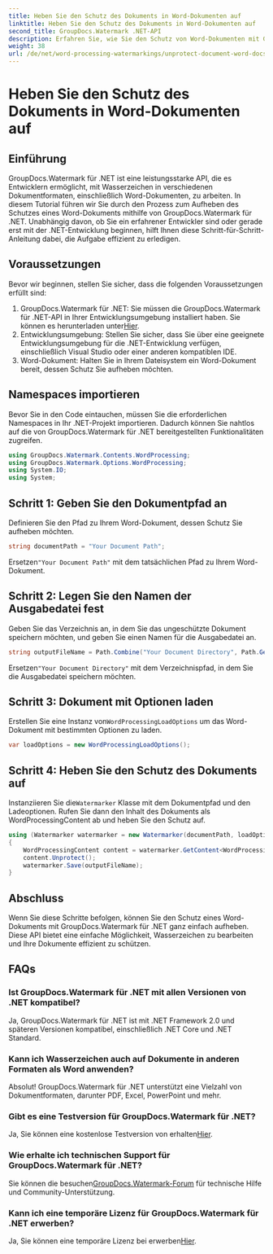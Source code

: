 ```yaml
---
title: Heben Sie den Schutz des Dokuments in Word-Dokumenten auf
linktitle: Heben Sie den Schutz des Dokuments in Word-Dokumenten auf
second_title: GroupDocs.Watermark .NET-API
description: Erfahren Sie, wie Sie den Schutz von Word-Dokumenten mit GroupDocs.Watermark für .NET ganz einfach aufheben können. Folgen Sie unserer Schritt-für-Schritt-Anleitung.
weight: 38
url: /de/net/word-processing-watermarkings/unprotect-document-word-docs/
---
```


# Heben Sie den Schutz des Dokuments in Word-Dokumenten auf

## Einführung
GroupDocs.Watermark für .NET ist eine leistungsstarke API, die es Entwicklern ermöglicht, mit Wasserzeichen in verschiedenen Dokumentformaten, einschließlich Word-Dokumenten, zu arbeiten. In diesem Tutorial führen wir Sie durch den Prozess zum Aufheben des Schutzes eines Word-Dokuments mithilfe von GroupDocs.Watermark für .NET. Unabhängig davon, ob Sie ein erfahrener Entwickler sind oder gerade erst mit der .NET-Entwicklung beginnen, hilft Ihnen diese Schritt-für-Schritt-Anleitung dabei, die Aufgabe effizient zu erledigen.
## Voraussetzungen
Bevor wir beginnen, stellen Sie sicher, dass die folgenden Voraussetzungen erfüllt sind:
1.  GroupDocs.Watermark für .NET: Sie müssen die GroupDocs.Watermark für .NET-API in Ihrer Entwicklungsumgebung installiert haben. Sie können es herunterladen unter[Hier](https://releases.groupdocs.com/Watermark/net/).
2. Entwicklungsumgebung: Stellen Sie sicher, dass Sie über eine geeignete Entwicklungsumgebung für die .NET-Entwicklung verfügen, einschließlich Visual Studio oder einer anderen kompatiblen IDE.
3. Word-Dokument: Halten Sie in Ihrem Dateisystem ein Word-Dokument bereit, dessen Schutz Sie aufheben möchten.

## Namespaces importieren
Bevor Sie in den Code eintauchen, müssen Sie die erforderlichen Namespaces in Ihr .NET-Projekt importieren. Dadurch können Sie nahtlos auf die von GroupDocs.Watermark für .NET bereitgestellten Funktionalitäten zugreifen.
```csharp
using GroupDocs.Watermark.Contents.WordProcessing;
using GroupDocs.Watermark.Options.WordProcessing;
using System.IO;
using System;
```
## Schritt 1: Geben Sie den Dokumentpfad an
Definieren Sie den Pfad zu Ihrem Word-Dokument, dessen Schutz Sie aufheben möchten.
```csharp
string documentPath = "Your Document Path";
```
 Ersetzen`"Your Document Path"` mit dem tatsächlichen Pfad zu Ihrem Word-Dokument.
## Schritt 2: Legen Sie den Namen der Ausgabedatei fest
Geben Sie das Verzeichnis an, in dem Sie das ungeschützte Dokument speichern möchten, und geben Sie einen Namen für die Ausgabedatei an.
```csharp
string outputFileName = Path.Combine("Your Document Directory", Path.GetFileName(documentPath));
```
 Ersetzen`"Your Document Directory"` mit dem Verzeichnispfad, in dem Sie die Ausgabedatei speichern möchten.
## Schritt 3: Dokument mit Optionen laden
 Erstellen Sie eine Instanz von`WordProcessingLoadOptions` um das Word-Dokument mit bestimmten Optionen zu laden.
```csharp
var loadOptions = new WordProcessingLoadOptions();
```
## Schritt 4: Heben Sie den Schutz des Dokuments auf
 Instanziieren Sie die`Watermarker` Klasse mit dem Dokumentpfad und den Ladeoptionen. Rufen Sie dann den Inhalt des Dokuments als WordProcessingContent ab und heben Sie den Schutz auf.
```csharp
using (Watermarker watermarker = new Watermarker(documentPath, loadOptions))
{
    WordProcessingContent content = watermarker.GetContent<WordProcessingContent>();
    content.Unprotect();
    watermarker.Save(outputFileName);
}
```

## Abschluss
Wenn Sie diese Schritte befolgen, können Sie den Schutz eines Word-Dokuments mit GroupDocs.Watermark für .NET ganz einfach aufheben. Diese API bietet eine einfache Möglichkeit, Wasserzeichen zu bearbeiten und Ihre Dokumente effizient zu schützen.
## FAQs
### Ist GroupDocs.Watermark für .NET mit allen Versionen von .NET kompatibel?
Ja, GroupDocs.Watermark für .NET ist mit .NET Framework 2.0 und späteren Versionen kompatibel, einschließlich .NET Core und .NET Standard.
### Kann ich Wasserzeichen auch auf Dokumente in anderen Formaten als Word anwenden?
Absolut! GroupDocs.Watermark für .NET unterstützt eine Vielzahl von Dokumentformaten, darunter PDF, Excel, PowerPoint und mehr.
### Gibt es eine Testversion für GroupDocs.Watermark für .NET?
 Ja, Sie können eine kostenlose Testversion von erhalten[Hier](https://releases.groupdocs.com/).
### Wie erhalte ich technischen Support für GroupDocs.Watermark für .NET?
 Sie können die besuchen[GroupDocs.Watermark-Forum](https://forum.groupdocs.com/c/watermark/19) für technische Hilfe und Community-Unterstützung.
### Kann ich eine temporäre Lizenz für GroupDocs.Watermark für .NET erwerben?
 Ja, Sie können eine temporäre Lizenz bei erwerben[Hier](https://purchase.groupdocs.com/temporary-license/).